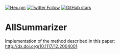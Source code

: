 [![Hex.pm](https://img.shields.io/hexpm/l/plug.svg?maxAge=2592000?style=plastic)]()
[![Twitter Follow](https://img.shields.io/twitter/follow/shields_io.svg?style=social&label=Follow&maxAge=2592000?style=plastic)](https://twitter.com/kariminf)
[![GitHub stars](https://img.shields.io/github/stars/badges/shields.svg?style=social&label=Star&maxAge=2592000?style=plastic)](https://github.com/kariminf/AllSummarizer)

AllSummarizer
=============

Implementation of the method described in this paper: http://dx.doi.org/10.1117/12.2004001
